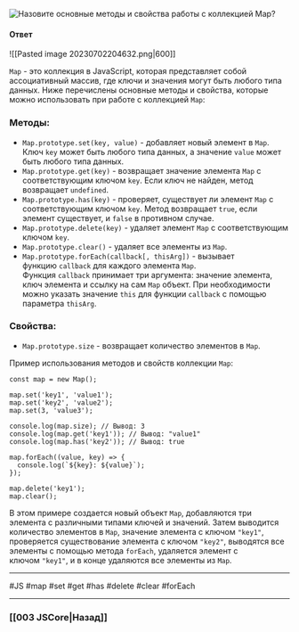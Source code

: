 ![Назовите основные методы и свойства работы с коллекцией `Map`?](https://youtu.be/3kvKFfPteFg?t=382)

#### Ответ

![[Pasted image 20230702204632.png|600]]

`Map` - это коллекция в JavaScript, которая представляет собой ассоциативный массив, где ключи и значения могут быть любого типа данных. Ниже перечислены основные методы и свойства, которые можно использовать при работе с коллекцией `Map`:

### Методы:

- `Map.prototype.set(key, value)` - добавляет новый элемент в `Map`. Ключ `key` может быть любого типа данных, а значение `value` может быть любого типа данных.
- `Map.prototype.get(key)` - возвращает значение элемента `Map` с соответствующим ключом `key`. Если ключ не найден, метод возвращает `undefined`.
- `Map.prototype.has(key)` - проверяет, существует ли элемент `Map` с соответствующим ключом `key`. Метод возвращает `true`, если элемент существует, и `false` в противном случае.
- `Map.prototype.delete(key)` - удаляет элемент `Map` с соответствующим ключом `key`.
- `Map.prototype.clear()` - удаляет все элементы из `Map`.
- `Map.prototype.forEach(callback[, thisArg])` - вызывает функцию `callback` для каждого элемента `Map`. Функция `callback` принимает три аргумента: значение элемента, ключ элемента и ссылку на сам `Map` объект. При необходимости можно указать значение `this` для функции `callback` с помощью параметра `thisArg`.

### Свойства:

- `Map.prototype.size` - возвращает количество элементов в `Map`.

Пример использования методов и свойств коллекции `Map`:

```
const map = new Map();

map.set('key1', 'value1');
map.set('key2', 'value2');
map.set(3, 'value3');

console.log(map.size); // Вывод: 3
console.log(map.get('key1')); // Вывод: "value1"
console.log(map.has('key2')); // Вывод: true

map.forEach((value, key) => {
  console.log(`${key}: ${value}`);
});

map.delete('key1');
map.clear();
```

В этом примере создается новый объект `Map`, добавляются три элемента с различными типами ключей и значений. Затем выводится количество элементов в `Map`, значение элемента с ключом `"key1"`, проверяется существование элемента с ключом `"key2"`, выводятся все элементы с помощью метода `forEach`, удаляется элемент с ключом `"key1"`, и в конце удаляются все элементы из `Map`.

___
 #JS #map #set #get #has #delete #clear #forEach 

___

### [[003 JSCore|Назад]]